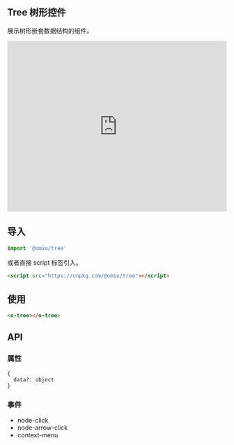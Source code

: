 ## Tree 树形控件

展示树形嵌套数据结构的组件。

<iframe height="391" style="width: 100%;" scrolling="no" title="OMIU Tree" src="https://codepen.io/omijs/embed/yLYMrdg?height=391&theme-id=default&default-tab=html,result" frameborder="no" allowtransparency="true" allowfullscreen="true" loading="lazy">
  See the Pen <a href='https://codepen.io/omijs/pen/yLYMrdg'>OMIU Checkbox</a> by OMI
  (<a href='https://codepen.io/omijs'>@omijs</a>) on <a href='https://codepen.io'>CodePen</a>.
</iframe>

## 导入

```js
import '@omiu/tree'
```

或者直接 script 标签引入。


```html
<script src="https://unpkg.com/@omiu/tree"></script>
```

## 使用

```html
<o-tree></o-tree>
```


## API

### 属性

```tsx
{
  data?: object
}
```


### 事件
* node-click
* node-arrow-click
* context-menu

